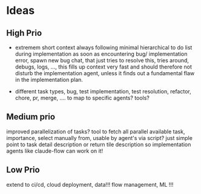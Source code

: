 # Ideas

## High Prio
* extremem short context 
  always following minimal hierarchical to do list during implementation
    as soon as encountering bug/ implementation error, spawn new bug chat, that just tries to resolve this, tries around, debugs, logs, ..., this fills up context very fast
    and should therefore not disturb the implementation agent, unless it finds out a fundamental flaw in the implementation plan.


* different task types, bug, test implementation, test resolution, refactor, chore, pr, merge, ....   to map to specific agents? tools?

## Medium prio
improved parallelization of tasks? tool to fetch all parallel available task, importance, select manually from, usable by agent's via script? just simple point to task detail description or return tile description
    so implementation agents like claude-flow can work on it!

## Low Prio
extend to ci/cd, cloud deployment, data!!! flow management, ML !!!
